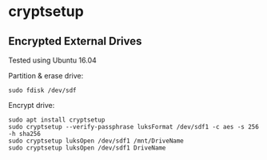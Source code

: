 # cryptsetup

## Encrypted External Drives

Tested using Ubuntu 16.04

Partition & erase drive:

```
sudo fdisk /dev/sdf

```

Encrypt drive:

```
sudo apt install cryptsetup
sudo cryptsetup --verify-passphrase luksFormat /dev/sdf1 -c aes -s 256 -h sha256
sudo cryptsetup luksOpen /dev/sdf1 /mnt/DriveName
sudo cryptsetup luksOpen /dev/sdf1 DriveName
```
